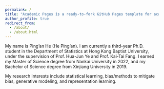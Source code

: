 ```yaml
---
permalink: /
title: "Academic Pages is a ready-to-fork GitHub Pages template for academic personal websites"
author_profile: true
redirect_from: 
  - /about/
  - /about.html
---
```




My name is Ping’an He (He Ping’an). I am currently a third-year Ph.D. student in the Department of Statistics at Hong Kong Baptist University, under the supervision of Prof. Hua-Jun Ye and Prof. Kai-Tai Fang. I earned my Master of Science degree from Nankai University in 2022, and my Bachelor of Science degree from Xinjiang University in 2019.

My research interests include statistical learning, bias/methods to mitigate bias, generative modeling, and representation learning.
